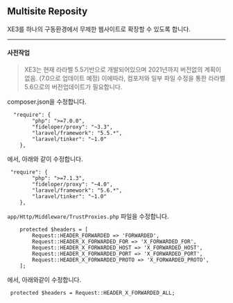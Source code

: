 ## Multisite Reposity

XE3를 하나의 구동환경에서 무제한 웹사이트로 확장할 수 있도록 합니다.

<hr />

#### 사전작업

> XE3는 현재 라라벨 5.5기반으로 개발되어있으며 2021년까지 버전없의 계획이 없음. (7.0으로 업데이트 예정)
> 이에따라, 컴포저와 일부 파일 수정을 통한 라라벨 5.6으로의 버전업데이트가 필요합니다.
   
composer.json을 수정합니다.   
   
```
  "require": {   
        "php": ">=7.0.0",   
        "fideloper/proxy": "~3.3",   
        "laravel/framework": "5.5.*",   
        "laravel/tinker": "~1.0"   
    },   
```
   
에서, 아래와 같이 수정합니다.   
   
```
 "require": {   
        "php": ">=7.1.3",   
        "fideloper/proxy": "~4.0",   
        "laravel/framework": "5.6.*",   
        "laravel/tinker": "~1.0"   
    },   
```

``
app/Http/Middleware/TrustProxies.php
``
파일을 수정합니다.

```
    protected $headers = [
        Request::HEADER_FORWARDED => 'FORWARDED',
        Request::HEADER_X_FORWARDED_FOR => 'X_FORWARDED_FOR',
        Request::HEADER_X_FORWARDED_HOST => 'X_FORWARDED_HOST',
        Request::HEADER_X_FORWARDED_PORT => 'X_FORWARDED_PORT',
        Request::HEADER_X_FORWARDED_PROTO => 'X_FORWARDED_PROTO',
    ];
```
에서, 아래와같이 수정합니다.
```
 protected $headers = Request::HEADER_X_FORWARDED_ALL;
```
